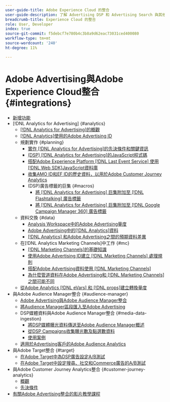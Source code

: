 ```yaml
---
user-guide-title: Adobe Experience Cloud 的整合
user-guide-description: 了解 Advertising DSP 和 Advertising Search 與其他 Adobe Experience Cloud 產品和服務的整合。
breadcrumb-title: Experience Cloud 的整合
role: User, Developer
index: true
source-git-commit: f5debcf7e780b4c3b8a9d62eac73031ced400080
workflow-type: tm+mt
source-wordcount: '240'
ht-degree: 11%

---
```



# Adobe Advertising與Adobe Experience Cloud整合 {#integrations}

<!--  ADD LATER: and Adobe Experience Platform -->

+ [新增功能](/help/integrations/home.md)
+ [!DNL Analytics for Advertising] {#analytics}
   + [ [!DNL Analytics for Advertising]的概觀](/help/integrations/analytics/overview.md)
   + [ [!DNL Analytics]使用的Adobe Advertising ID](/help/integrations/analytics/ids.md)
   + 規劃實作 {#planning}
      + [實作 [!DNL Analytics for Advertising]的先決條件和關鍵資訊](/help/integrations/analytics/prerequisites.md)
      + [(DSP)  [!DNL Analytics for Advertising]的JavaScript程式碼](/help/integrations/analytics/javascript.md)
      + [搭配Adobe Experience Platform [!DNL Last Event Service] 使用 [!DNL Web SDK]JavaScript資料庫](/help/integrations/analytics/web-sdk.md)
      + [收集AMO ID和EF ID的歷史資料，以用於Adobe Customer Journey Analytics](/help/integrations/analytics/rvars-to-evars.md)
      + (DSP)廣告標籤的巨集 {#macros}
         + [將 [!DNL Analytics for Advertising] 巨集附加至 [!DNL Flashtalking] 廣告標籤](/help/integrations/analytics/macros-flashtalking.md)
         + [將 [!DNL Analytics for Advertising] 巨集附加至 [!DNL Google Campaign Manager 360] 廣告標籤](/help/integrations/analytics/macros-google-campaign-manager.md)
   + 資料交換 {#data}
      + [Analysis Workspace中的Adobe Advertising量度](/help/integrations/analytics/advertising-metrics-in-analytics.md)
      + [Adobe Advertising中的[!DNL Analytics]資料](/help/integrations/analytics/analytics-data-in-advertising.md)
      + [ [!DNL Analytics] 和Adobe Advertising之間的預期資料差異](/help/integrations/analytics/data-variances.md)
   + 在[!DNL Analytics Marketing Channels]中工作 {#mc}
      + [ [!DNL Marketing Channels]的基礎知識](/help/integrations/analytics/marketing-channels/mc-overview.md)
      + [使用Adobe Advertising ID建立 [!DNL Marketing Channels] 處理規則](/help/integrations/analytics/marketing-channels/mc-ids.md)
      + [搭配Adobe Advertising資料使用 [!DNL Marketing Channels] ](/help/integrations/analytics/marketing-channels/mc-ac-data.md)
      + [為什麼管道資料在Adobe Advertising和 [!DNL Marketing Channels]之間可能不同](/help/integrations/analytics/marketing-channels/mc-data-variances.md)
   + [從Adobe Analytics [!DNL eVars] 和 [!DNL props]建立轉換量度](/help/integrations/analytics/conversion-metrics-from-evars.md)
+ 與Adobe Audience Manager整合 {#audience-manager}
   + [Adobe Advertising與Adobe Audience Manager整合](/help/integrations/audience-manager/overview.md)
   + [將Audience Manager區段匯入至Adobe Advertising](/help/integrations/audience-manager/import-audiences.md)
   + DSP媒體資料與Adobe Audience Manager整合 {#media-data-ingestion}
      + [將DSP媒體曝光資料傳送至Adobe Audience Manager概述](/help/integrations/audience-manager/media-data-integration/overview.md)
      + [從DSP Campaigns收集曝光數及點選數資料](/help/integrations/audience-manager/media-data-integration/collect.md)
      + [使用案例](/help/integrations/audience-manager/media-data-integration/use-cases.md)
   + [適用於Advertising客戶的Adobe Audience Analytics](/help/integrations/audience-manager/audience-analytics.md)
+ 與Adobe Target整合 {#target}
   + [在Adobe Target中為DSP廣告設定A/B測試](/help/integrations/target/ab-tests-dsp.md)
   + [在Adobe Target中設定搜尋、社交和Commerce廣告的A/B測試](/help/integrations/target/ab-tests-search.md)
+ 與Adobe Customer Journey Analytics整合 {#customer-journey-analytics}
   + [概觀](/help/integrations/customer-journey-analytics/overview.md)
   + [先決條件](/help/integrations/customer-journey-analytics/prerequisites.md)
+ [有關Adobe Advertising整合的影片教學課程](https://experienceleague.adobe.com/docs/advertising-learn/tutorials/overview.html?lang=zh-Hant)<!-- rename if the tutorials TOC structure changes -->

